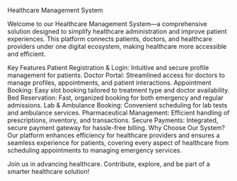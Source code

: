 Healthcare Management System

Welcome to our Healthcare Management System—a comprehensive solution designed to simplify healthcare administration and improve patient experiences. This platform connects patients, doctors, and healthcare providers under one digital ecosystem, making healthcare more accessible and efficient.

Key Features
Patient Registration & Login: Intuitive and secure profile management for patients.
Doctor Portal: Streamlined access for doctors to manage profiles, appointments, and patient interactions.
Appointment Booking: Easy slot booking tailored to treatment type and doctor availability.
Bed Reservation: Fast, organized booking for both emergency and regular admissions.
Lab & Ambulance Booking: Convenient scheduling for lab tests and ambulance services.
Pharmaceutical Management: Efficient handling of prescriptions, inventory, and transactions.
Secure Payments: Integrated, secure payment gateway for hassle-free billing.
Why Choose Our System?
Our platform enhances efficiency for healthcare providers and ensures a seamless experience for patients, covering every aspect of healthcare from scheduling appointments to managing emergency services.

Join us in advancing healthcare. Contribute, explore, and be part of a smarter healthcare solution!

